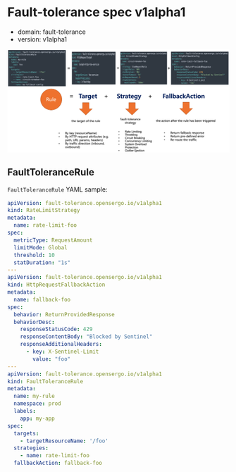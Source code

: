 # Fault-tolerance spec v1alpha1

* domain: fault-tolerance
* version: v1alpha1

![image](./images/fault-tolerance-rule-overview.png)

## FaultToleranceRule

`FaultToleranceRule` YAML sample: 

```yaml
apiVersion: fault-tolerance.opensergo.io/v1alpha1
kind: RateLimitStrategy
metadata:
  name: rate-limit-foo
spec:
  metricType: RequestAmount
  limitMode: Global
  threshold: 10
  statDuration: "1s"
---
apiVersion: fault-tolerance.opensergo.io/v1alpha1
kind: HttpRequestFallbackAction
metadata:
  name: fallback-foo
spec:
  behavior: ReturnProvidedResponse
  behaviorDesc:
    responseStatusCode: 429
    responseContentBody: "Blocked by Sentinel"
    responseAdditionalHeaders:
      - key: X-Sentinel-Limit
        value: "foo"
---
apiVersion: fault-tolerance.opensergo.io/v1alpha1
kind: FaultToleranceRule
metadata:
  name: my-rule
  namespace: prod
  labels:
    app: my-app
spec:
  targets:
    - targetResourceName: '/foo'
  strategies: 
    - name: rate-limit-foo
  fallbackAction: fallback-foo
```